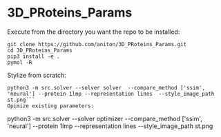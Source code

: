 # 3D_PRoteins_Params

Execute from the directory you want the repo to be installed:

```
git clone https://github.com/aniton/3D_PRoteins_Params.git
cd 3D_PRoteins_Params
pip3 install -e .
pymol -R
```
Stylize from scratch:

```
python3 -m src.solver --solver solver  --compare_method ['ssim', 'neural'] --protein 1lmp --representation lines  --style_image_path st.png```
Opimize existing parameters:

```
python3 -m src.solver --solver optimizer  --compare_method ['ssim', 'neural'] --protein 1lmp --representation lines  --style_image_path st.png
```
